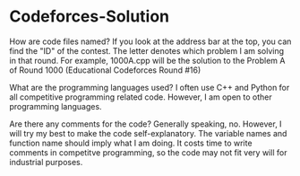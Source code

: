 # Codeforces-Solution

How are code files named?
     If you look at the address bar at the top, you can find the "ID" of the contest. The letter denotes which problem I am solving in that round. For example, 1000A.cpp will be the solution to the Problem A of Round 1000 (Educational Codeforces Round #16)

What are the programming languages used?
     I often use C++ and Python for all competitive programming related code. However, I am open to other programming languages.
     
Are there any comments for the code?
     Generally speaking, no. However, I will try my best to make the code self-explanatory. The variable names and function name should imply what I am doing. It costs time to write comments in competitve programming, so the code may not fit very will for industrial purposes.
     
